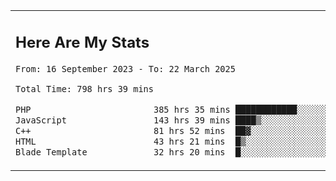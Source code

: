 <table border="0">
 <tr>
  <td>
      <h2>Here Are My Stats</h2>
 <!--START_SECTION:waka-->

```txt
From: 16 September 2023 - To: 22 March 2025

Total Time: 798 hrs 39 mins

PHP                        385 hrs 35 mins ████████████░░░░░░░░░░░░░   47.66 %
JavaScript                 143 hrs 39 mins ████▒░░░░░░░░░░░░░░░░░░░░   17.76 %
C++                        81 hrs 52 mins  ██▓░░░░░░░░░░░░░░░░░░░░░░   10.12 %
HTML                       43 hrs 21 mins  █▒░░░░░░░░░░░░░░░░░░░░░░░   05.36 %
Blade Template             32 hrs 20 mins  █░░░░░░░░░░░░░░░░░░░░░░░░   04.00 %
```

<!--END_SECTION:waka-->
  </td>
    <td>
   <div align="start">
        <a href="https://open.spotify.com/user/dxso20he52f5d4ti73duavf95">
        <img width="200px" src="https://spotify-github-profile.kittinanx.com/api/view.svg?uid=dxso20he52f5d4ti73duavf95&cover_image=true&theme=default&show_offline=false&background_color=121212&interchange=false" alt="Spotify Now Playing">
    </a>
</div> 

  </td>
 </tr>

</table>





